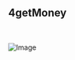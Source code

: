 ## 4getMoney
<br />

![Image](https://github.com/user-attachments/assets/712ad54b-acec-4697-8fa6-039629303a1a)
